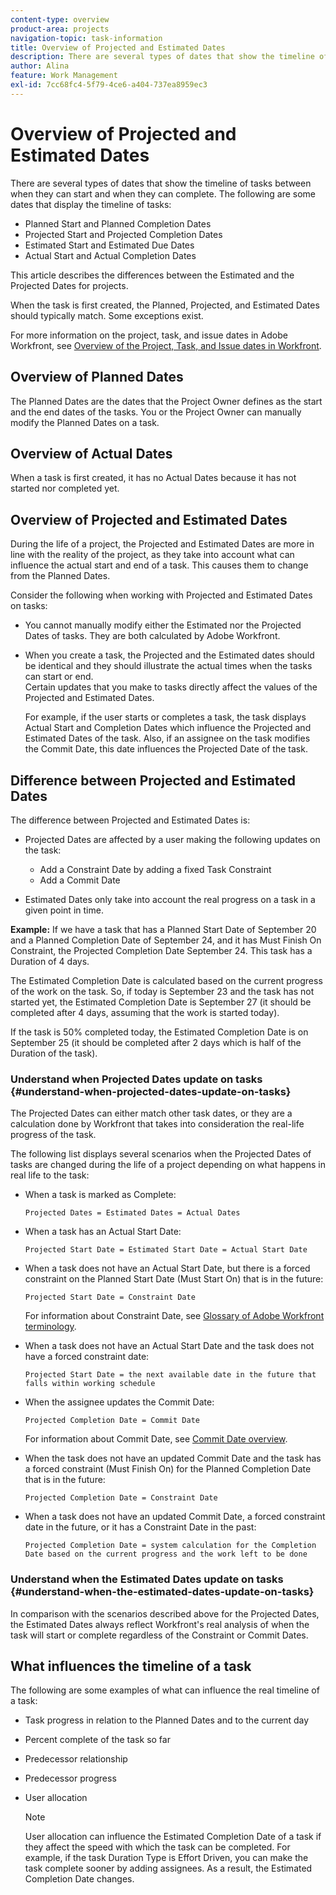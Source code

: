 ```yaml
---
content-type: overview
product-area: projects
navigation-topic: task-information
title: Overview of Projected and Estimated Dates
description: There are several types of dates that show the timeline of tasks between when they can start and when they can complete.
author: Alina
feature: Work Management
exl-id: 7cc68fc4-5f79-4ce6-a404-737ea8959ec3
---
```

# Overview of Projected and Estimated Dates

<!--Audited: 07/2024-->

There are several types of dates that show the timeline of tasks between when they can start and when they can complete. The following are some dates that display the timeline of tasks:

* Planned Start and Planned Completion Dates
* Projected Start and Projected Completion Dates
* Estimated Start and Estimated Due Dates
* Actual Start and Actual Completion Dates

This article describes the differences between the Estimated and the Projected Dates for projects. 

When the task is first created, the Planned, Projected, and Estimated Dates should typically match. Some exceptions exist. 

For more information on the project, task, and issue dates in Adobe Workfront, see [Overview of the Project, Task, and Issue dates in Workfront](../../../workfront-basics/navigate-workfront/workfront-navigation/definitions-pti-dates.md).

## Overview of Planned Dates

The Planned Dates are the dates that the Project Owner defines as the start and the end dates of the tasks. You or the Project Owner can manually modify the Planned Dates on a task.

## Overview of Actual Dates

When a task is first created, it has no Actual Dates because it has not started nor completed yet.

## Overview of Projected and Estimated Dates

During the life of a project, the Projected and Estimated Dates are more in line with the reality of the project, as they take into account what can influence the actual start and end of a task. This causes them to change from the Planned Dates.

Consider the following when working with Projected and Estimated Dates on tasks:

* You cannot manually modify either the Estimated nor the Projected Dates of tasks. They are both calculated by Adobe Workfront.
* When you create a task, the Projected and the Estimated dates should be identical and they should illustrate the actual times when the tasks can start or end.  
  Certain updates that you make to tasks directly affect the values of the Projected and Estimated Dates. 

  For example, if the user starts or completes a task, the task displays Actual Start and Completion Dates which influence the Projected and Estimated Dates of the task. Also, if an assignee on the task modifies the Commit Date, this date influences the Projected Date of the task.

## Difference between Projected and Estimated Dates

The difference between Projected and Estimated Dates is:

* Projected Dates are affected by a user making the following updates on the task:

   * Add a Constraint Date by adding a fixed Task Constraint 
   * Add a Commit Date

* Estimated Dates only take into account the real progress on a task in a given point in time.

**Example:** If we have a task that has a Planned Start Date of September 20 and a Planned Completion Date of September 24, and it has Must Finish On Constraint, the Projected Completion Date September 24. This task has a Duration of 4 days.

The Estimated Completion Date is calculated based on the current progress of the work on the task. So, if today is September 23 and the task has not started yet, the Estimated Completion Date is September 27 (it should be completed after 4 days, assuming that the work is started today).

If the task is 50% completed today, the Estimated Completion Date is on September 25 (it should be completed after 2 days which is half of the Duration of the task).


### Understand when Projected Dates update on tasks {#understand-when-projected-dates-update-on-tasks}

The Projected Dates can either match other task dates, or they are a calculation done by Workfront that takes into consideration the real-life progress of the task.

The following list displays several scenarios when the Projected Dates of tasks are changed during the life of a project depending on what happens in real life to the task:

* When a task is marked as Complete:

  `Projected Dates = Estimated Dates = Actual Dates`

* When a task has an Actual Start Date:

  `Projected Start Date = Estimated Start Date = Actual Start Date`

* When a task does not have an Actual Start Date, but there is a forced constraint on the Planned Start Date (Must Start On) that is in the future:

  `Projected Start Date = Constraint Date`

  For information about Constraint Date, see [Glossary of Adobe Workfront terminology](../../../workfront-basics/navigate-workfront/workfront-navigation/workfront-terminology-glossary.md). 

* When a task does not have an Actual Start Date and the task does not have a forced constraint date:

  `Projected Start Date = the next available date in the future that falls within working schedule`

* When the assignee updates the Commit Date:

  `Projected Completion Date = Commit Date`

  For information about Commit Date, see [Commit Date overview](../../../manage-work/projects/updating-work-in-a-project/overview-of-commit-dates.md). 

* When the task does not have an updated Commit Date and the task has a forced constraint (Must Finish On) for the Planned Completion Date that is in the future:

  `Projected Completion Date = Constraint Date`

* When a task does not have an updated Commit Date, a forced constraint date in the future, or it has a Constraint Date in the past:

  `Projected Completion Date = system calculation for the Completion Date based on the current progress and the work left to be done`

### Understand when the Estimated Dates update on tasks {#understand-when-the-estimated-dates-update-on-tasks}

In comparison with the scenarios described above for the Projected Dates, the Estimated Dates always reflect Workfront's real analysis of when the task will start or complete regardless of the Constraint or Commit Dates.

## What influences the timeline of a task

The following are some examples of what can influence the real timeline of a task: 

* Task progress in relation to the Planned Dates and to the current day
* Percent complete of the task so far
* Predecessor relationship
* Predecessor progress
* User allocation

  >[!NOTE]
  >
  >User allocation can influence the Estimated Completion Date of a task if they affect the speed with which the task can be completed. For example, if the task Duration Type is Effort Driven, you can make the task complete sooner by adding assignees. As a result, the Estimated Completion Date changes.
